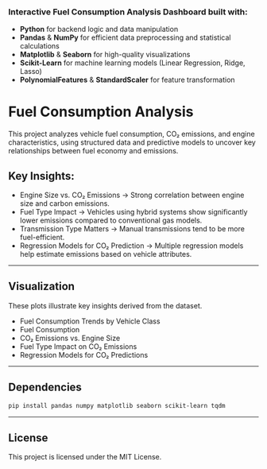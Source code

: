 ### Interactive Fuel Consumption Analysis Dashboard built with:
- **Python** for backend logic and data manipulation
- **Pandas** & **NumPy** for efficient data preprocessing and statistical calculations
- **Matplotlib** & **Seaborn** for high-quality visualizations
- **Scikit-Learn** for machine learning models (Linear Regression, Ridge, Lasso)
- **PolynomialFeatures** & **StandardScaler** for feature transformation

# Fuel Consumption Analysis
This project analyzes vehicle fuel consumption, CO₂ emissions, and engine characteristics, using structured data and predictive models to uncover key relationships between fuel economy and emissions.

## Key Insights:
- Engine Size vs. CO₂ Emissions → Strong correlation between engine size and carbon emissions.
- Fuel Type Impact → Vehicles using hybrid systems show significantly lower emissions compared to conventional gas models.
- Transmission Type Matters → Manual transmissions tend to be more fuel-efficient.
- Regression Models for CO₂ Prediction → Multiple regression models help estimate emissions based on vehicle attributes.

---
## Visualization
These plots illustrate key insights derived from the dataset.

- Fuel Consumption Trends by Vehicle Class
- Fuel Consumption
- CO₂ Emissions vs. Engine Size
- Fuel Type Impact on CO₂ Emissions
- Regression Models for CO₂ Predictions

---
## Dependencies
````bash
pip install pandas numpy matplotlib seaborn scikit-learn tqdm
````

---
## License
This project is licensed under the MIT License.


